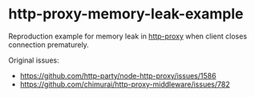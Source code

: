 # http-proxy-memory-leak-example

Reproduction example for memory leak in [http-proxy](https://www.npmjs.com/package/http-proxy) when client closes connection prematurely.

Original issues:

 * https://github.com/http-party/node-http-proxy/issues/1586
 * https://github.com/chimurai/http-proxy-middleware/issues/782


